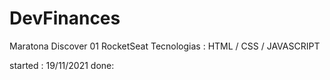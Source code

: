 # DevFinances

Maratona Discover 01  RocketSeat 
Tecnologias : HTML / CSS / JAVASCRIPT

started : 19/11/2021
done: 